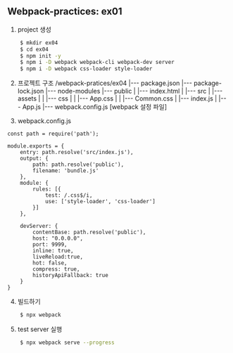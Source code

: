 ## Webpack-practices: ex01
1. project 생성
``` bash
    $ mkdir ex04
    $ cd ex04
    $ npm init -y
    $ npm i -D webpack webpack-cli webpack-dev server
    $ npm i -D webpack css-loader style-loader
```

2. 프로젝트 구조
/webpack-pratices/ex04
    |--- package.json
    |--- package-lock.json
    |--- node-modules
    |--- public
    |       |--- index.html
    | 
    |--- src
    |       |--- assets
    |       |       |--- css
    |       |             |--- App.css
    |       |             |--- Common.css
    |       |--- index.js
    |       |--- App.js
    |--- webpack.config.js [webpack 설정 파일]

3. webpack.config.js
```
const path = require('path');

module.exports = {
    entry: path.resolve('src/index.js'),
    output: {
        path: path.resolve('public'),
        filename: 'bundle.js'
    },
    module: {
        rules: [{
            test: /.css$/i,
            use: ['style-loader', 'css-loader']
        }]
    },

    devServer: {
        contentBase: path.resolve('public'),
        host: "0.0.0.0",
        port: 9999,
        inline: true,
        liveReload:true,
        hot: false,
        compress: true,
        historyApiFallback: true
    }
}
```

4. 빌드하기
``` bash
    $ npx webpack
```

5. test server 실행
``` bash
    $ npx webpack serve --progress
```
